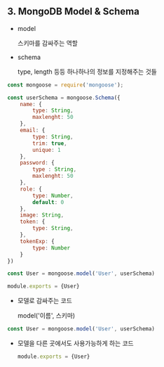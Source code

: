 ## 3. MongoDB Model & Schema



- model

  스키마를 감싸주는 역할

- schema

  type, length 등등 하나하나의 정보를 지정해주는 것들

```javascript
const mongoose = require('mongoose');

const userSchema = mongoose.Schema({
    name: {
        type: String,
        maxlenght: 50
    },
    email: {
        type: String,
        trim: true,
        unique: 1
    },
    password: {
        type : String,
        maxlenght: 50
    },
    role: {
        type: Number,
        default: 0
    },
    image: String,
    token: {
        type: String,
    },
    tokenExp: {
        type: Number
    }
})

const User = mongoose.model('User', userSchema)

module.exports = {User}
```



- 모델로 감싸주는 코드

  model('이름', 스키마)

```javascript
const User = mongoose.model('User', userSchema)
```

- 모델을 다른 곳에서도 사용가능하게 하는 코드

  ```javascript
  module.exports = {User}
  ```

  

